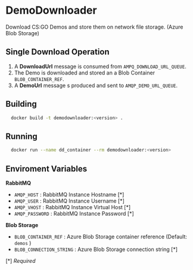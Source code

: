 # DemoDownloader

Download CS:GO Demos and store them on network file storage. (Azure Blob Storage)

## Single Download Operation

1. A **DownloadUrl** message is consumed from `AMPQ_DOWNLOAD_URL_QUEUE`.
2. The Demo is downloaded and stored an a Blob Container `BLOB_CONTAINER_REF`.
3. A **DemoUrl** message s produced and sent to `AMQP_DEMO_URL_QUEUE`.

## Building

```bash
  docker build -t demodownloader:<version> .
```

## Running

```bash
  docker run --name dd_container --rm demodownloader:<version>
```

## Enviroment Variables

**RabbitMQ**
- `AMQP_HOST` : RabbitMQ Instance Hostname [\*]
- `AMQP_USER` : RabbitMQ Instance Username [\*]
- `AMQP_VHOST` : RabbitMQ Instance Virtual Host [\*]
- `AMQP_PASSWORD` : RabbitMQ Instance Password [\*]

**Blob Storage**
- `BLOB_CONTAINER_REF` : Azure Blob Storage container reference (Default: `demos` )
- `BLOB_CONNECTION_STRING` : Azure Blob Storage connection string [\*]

[\*] *Required*

